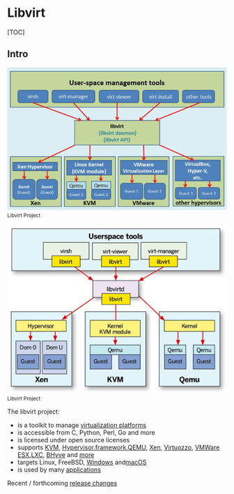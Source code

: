 # Libvirt

[TOC]



## Intro
![](../../../../../../Assets/Pics/Pasted%20image%2020230307230135.png)
<small>Libvirt Project</small>

![](../../../../../../Assets/Pics/Pasted%20image%2020230307230407.png)
<small>Libvirt Project</small>



The libvirt project:

- is a toolkit to manage [virtualization platforms](https://libvirt.org/platforms.html)
- is accessible from C, Python, Perl, Go and more
- is licensed under open source licenses
- supports [KVM](https://libvirt.org/drvqemu.html), [Hypervisor.framework](https://libvirt.org/drvqemu.html),[QEMU](https://libvirt.org/drvqemu.html), [Xen](https://libvirt.org/drvxen.html), [Virtuozzo](https://libvirt.org/drvvirtuozzo.html), [VMWare ESX](https://libvirt.org/drvesx.html),[LXC](https://libvirt.org/drvlxc.html), [BHyve](https://libvirt.org/drvbhyve.html) and [more](https://libvirt.org/drivers.html)
- targets Linux, FreeBSD, [Windows](https://libvirt.org/windows.html) and[macOS](https://libvirt.org/macos.html)
- is used by many [applications](https://libvirt.org/apps.html)

Recent / forthcoming [release changes](https://libvirt.org/news.html)

